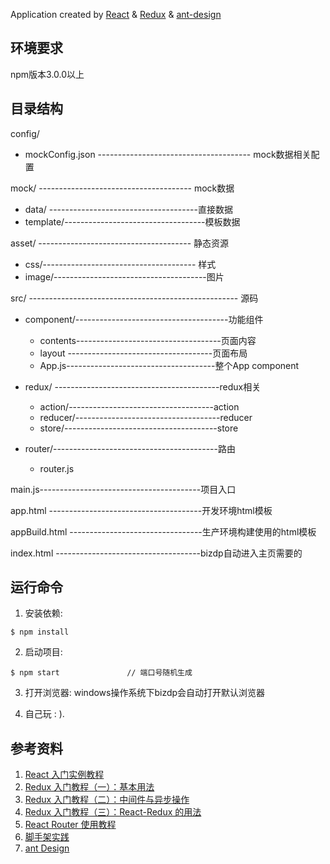 
Application created by [React](https://github.com/facebook/react "React") & [Redux](https://github.com/reactjs/redux "Redux") & [ant-design](https://github.com/ant-design/ant-design "ant-design")

## 环境要求

npm版本3.0.0以上


## 目录结构

config/

- mockConfig.json -------------------------------------- mock数据相关配置


mock/  -------------------------------------- mock数据

- data/  -------------------------------------直接数据
- template/-----------------------------------模板数据

asset/  -------------------------------------- 静态资源

  - css/-------------------------------------- 样式
  - image/--------------------------------------图片

src/  ---------------------------------------------------- 源码


- component/--------------------------------------功能组件

	- contents------------------------------------页面内容
	- layout ------------------------------------页面布局
	- App.js-------------------------------------整个App component
- redux/ -----------------------------------------redux相关

	- action/------------------------------------action
	- reducer/------------------------------------reducer
	- store/--------------------------------------store
- router/-----------------------------------------路由

	- router.js

main.js----------------------------------------项目入口

app.html --------------------------------------开发环境html模板

appBuild.html ---------------------------------生产环境构建使用的html模板

index.html ------------------------------------bizdp自动进入主页需要的


## 运行命令

  1. 安装依赖:
  ```
  $ npm install
  ```

  2. 启动项目:
  ```
  $ npm start               // 端口号随机生成
  ```

  3. 打开浏览器: windows操作系统下bizdp会自动打开默认浏览器

  4. 自己玩 : ).

## 参考资料

1. [React 入门实例教程 ](http://www.ruanyifeng.com/blog/2015/03/react.html)
2. [Redux 入门教程（一）：基本用法](http://www.ruanyifeng.com/blog/2016/09/redux_tutorial_part_one_basic_usages.html)
3. [Redux 入门教程（二）：中间件与异步操作](http://www.ruanyifeng.com/blog/2016/09/redux_tutorial_part_two_async_operations.html)
4. [Redux 入门教程（三）：React-Redux 的用法](http://www.ruanyifeng.com/blog/2016/09/redux_tutorial_part_three_react-redux.html)
5. [React Router 使用教程](http://www.ruanyifeng.com/blog/2016/05/react_router.html)
6. [脚手架实践](https://github.com/jovey-zheng/react-start-kit)
7. [ant Design](https://ant.design/)
